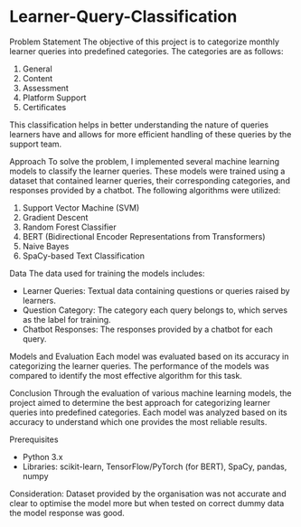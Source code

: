 # Learner-Query-Classification

Problem Statement
The objective of this project is to categorize monthly learner queries into predefined categories. The categories are as follows:
1. General
2. Content
3. Assessment
4. Platform Support
5. Certificates

This classification helps in better understanding the nature of queries learners have and allows for more efficient handling of these queries by the support team.

Approach
To solve the problem, I implemented several machine learning models to classify the learner queries. These models were trained using a dataset that contained learner queries, their corresponding categories, and responses provided by a chatbot. The following algorithms were utilized:

1. Support Vector Machine (SVM)
2. Gradient Descent
3. Random Forest Classifier
4. BERT (Bidirectional Encoder Representations from Transformers)
5. Naive Bayes
6. SpaCy-based Text Classification

Data
The data used for training the models includes:
- Learner Queries: Textual data containing questions or queries raised by learners.
- Question Category: The category each query belongs to, which serves as the label for training.
- Chatbot Responses: The responses provided by a chatbot for each query.

Models and Evaluation
Each model was evaluated based on its accuracy in categorizing the learner queries. The performance of the models was compared to identify the most effective algorithm for this task.

Conclusion
Through the evaluation of various machine learning models, the project aimed to determine the best approach for categorizing learner queries into predefined categories. Each model was analyzed based on its accuracy to understand which one provides the most reliable results.

Prerequisites
- Python 3.x
- Libraries: scikit-learn, TensorFlow/PyTorch (for BERT), SpaCy, pandas, numpy
  
Consideration:
Dataset provided by the organisation was not accurate and clear to optimise the model more but when tested on correct dummy data the model response was good.
